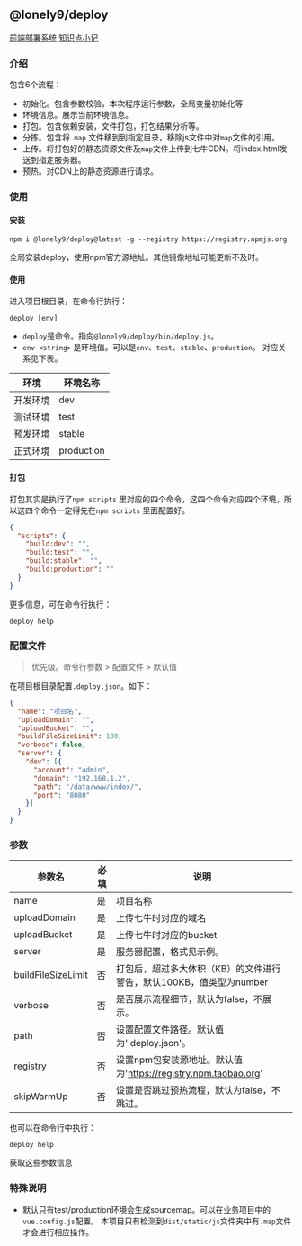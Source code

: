 ## @lonely9/deploy

[前端部署系统](https://www.npmjs.com/package/@lonely9/deploy)       [知识点小记](https://www.yuque.com/jiahesheng/blog/pv3bwt)

### 介绍

包含6个流程：
- 初始化。包含参数校验，本次程序运行参数，全局变量初始化等
- 环境信息。展示当前环境信息。
- 打包。包含依赖安装，文件打包，打包结果分析等。
- 分拣。包含将`.map` 文件移到到指定目录，移除js文件中对`map`文件的引用。
- 上传。将打包好的静态资源文件及`map`文件上传到七牛CDN。将index.html发送到指定服务器。
- 预热。对CDN上的静态资源进行请求。

### 使用

#### 安装

```shell script
npm i @lonely9/deploy@latest -g --registry https://registry.npmjs.org
```

全局安装deploy，使用npm官方源地址。其他镜像地址可能更新不及时。

#### 使用

进入项目根目录，在命令行执行：

````shell script
deploy [env]
````

- `deploy`是命令。指向`@lonely9/deploy/bin/deploy.js`。
- `env <string>` 是环境值。可以是`env`、`test`、`stable`、`production`。
对应关系见下表。

环境 | 环境名称
--- | ---
开发环境 | dev
测试环境 | test
预发环境 | stable
正式环境 | production

#### 打包

打包其实是执行了`npm scripts` 里对应的四个命令，这四个命令对应四个环境，所以这四个命令一定得先在`npm scripts` 里面配置好。

```json
{
  "scripts": {
    "build:dev": "",
    "build:test": "",
    "build:stable": "",
    "build:production": ""
  }
}
```

更多信息，可在命令行执行：

```shell script
deploy help
```

### 配置文件

> 优先级。命令行参数 > 配置文件 > 默认值

在项目根目录配置`.deploy.json`。如下：

```json
{
  "name": "项目名",
  "uploadDomain": "",
  "uploadBucket": "",
  "buildFileSizeLimit": 100,
  "verbose": false,
  "server": {
    "dev": [{
      "account": "admin",
      "domain": "192.168.1.2",
      "path": "/data/www/index/",
      "port": "8080"
    }]
  }
}
```

### 参数

参数名 | 必填 |说明
--- | --- |---
name | 是 | 项目名称
uploadDomain | 是 | 上传七牛时对应的域名
uploadBucket | 是 | 上传七牛时对应的bucket
server | 是 | 服务器配置，格式见示例。
buildFileSizeLimit | 否 | 打包后，超过多大体积（KB）的文件进行警告，默认100KB，值类型为number
verbose | 否 | 是否展示流程细节，默认为false，不展示。
path | 否 | 设置配置文件路径。默认值为'.deploy.json'。
registry | 否 | 设置npm包安装源地址。默认值为'https://registry.npm.taobao.org'
skipWarmUp | 否 | 设置是否跳过预热流程，默认为false，不跳过。

也可以在命令行中执行：

```shell
deploy help
```

获取这些参数信息

### 特殊说明

- 默认只有test/production环境会生成sourcemap。可以在业务项目中的`vue.config.js`配置。
本项目只有检测到`dist/static/js`文件夹中有`.map`文件才会进行相应操作。
